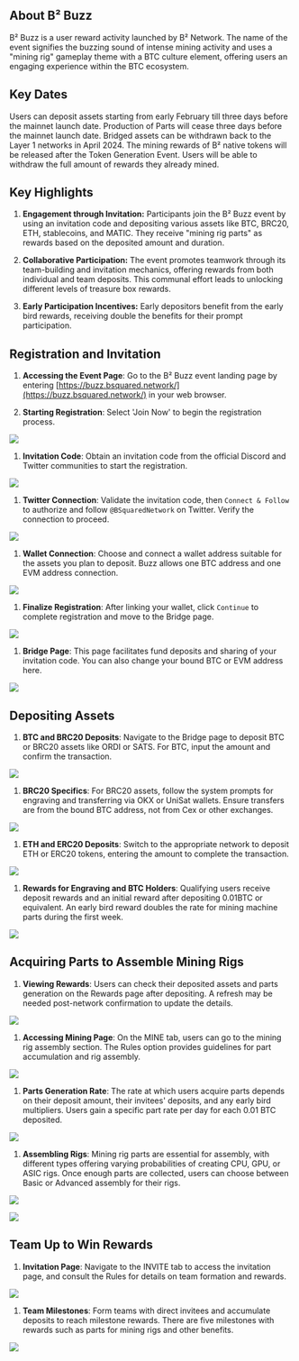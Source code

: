 ## About B² Buzz

B² Buzz is a user reward activity launched by B² Network. The name of the event signifies the buzzing sound of intense mining activity and uses a "mining rig" gameplay theme with a BTC culture element, offering users an engaging experience within the BTC ecosystem.

## Key Dates

Users can deposit assets starting from early February till three days before the mainnet launch date.
Production of Parts will cease three days before the mainnet launch date.
Bridged assets can be withdrawn back to the Layer 1 networks in April 2024.
The mining rewards of B² native tokens will be released after the Token Generation Event. Users will be able to withdraw the full amount of rewards they already mined.

## Key Highlights

1.  **Engagement through Invitation:** Participants join the B² Buzz event by using an invitation code and depositing various assets like BTC, BRC20, ETH, stablecoins, and MATIC. They receive "mining rig parts" as rewards based on the deposited amount and duration.

2.  **Collaborative Participation:** The event promotes teamwork through its team-building and invitation mechanics, offering rewards from both individual and team deposits. This communal effort leads to unlocking different levels of treasure box rewards.

3.  **Early Participation Incentives:** Early depositors benefit from the early bird rewards, receiving double the benefits for their prompt participation.

## Registration and Invitation

1.  **Accessing the Event Page**: Go to the B² Buzz event landing page by entering [https://buzz.bsquared.network/](https://buzz.bsquared.network/) in your web browser.

2.  **Starting Registration**: Select 'Join Now' to begin the registration process.

![](https://quicknode.quicknode-ipfs.com/ipfs/QmSHMq1hXJ3JLcxqiigj7aP8WHKHJU9F8dRe6rSMU98FZd)

1.  **Invitation Code**: Obtain an invitation code from the official Discord and Twitter communities to start the registration.

![](https://quicknode.quicknode-ipfs.com/ipfs/QmVfpXLDtCeZ1KiTxbhXyTAzwA4D1ceWF5FuxKhESWSjCC)

1.  **Twitter Connection**: Validate the invitation code, then `Connect & Follow` to authorize and follow `@BSquaredNetwork` on Twitter. Verify the connection to proceed.

![](https://quicknode.quicknode-ipfs.com/ipfs/QmbjDi43EEtjHDyjSsvX4SGbtsgvbxxbf2giYmWsvXDW2F)

1.  **Wallet Connection**: Choose and connect a wallet address suitable for the assets you plan to deposit. Buzz allows one BTC address and one EVM address connection.

![](https://quicknode.quicknode-ipfs.com/ipfs/Qma4UABApjrj9fjmAAPNDoYouE7VQ1nJjTJngfmWPTLcwt)

1.  **Finalize Registration**: After linking your wallet, click `Continue` to complete registration and move to the Bridge page.

![](https://quicknode.quicknode-ipfs.com/ipfs/QmbjDi43EEtjHDyjSsvX4SGbtsgvbxxbf2giYmWsvXDW2F)

1.  **Bridge Page**: This page facilitates fund deposits and sharing of your invitation code. You can also change your bound BTC or EVM address here.

![](https://quicknode.quicknode-ipfs.com/ipfs/QmSkrn7PJhy9J51zFvAhBUpz4FWxjTSbWNEDkoGfMEgAgL)

## Depositing Assets

1.  **BTC and BRC20 Deposits**: Navigate to the Bridge page to deposit BTC or BRC20 assets like ORDI or SATS. For BTC, input the amount and confirm the transaction.

![](https://quicknode.quicknode-ipfs.com/ipfs/Qmeo3kkJbgryak2yLV9JvD9UFtCDXn8Unqb33Mufc5bFLn)

1.  **BRC20 Specifics**: For BRC20 assets, follow the system prompts for engraving and transferring via OKX or UniSat wallets. Ensure transfers are from the bound BTC address, not from Cex or other exchanges.

![](https://quicknode.quicknode-ipfs.com/ipfs/QmdaYSciGEmq1qmNkBDPHeu6Xwea7omnhoVioQrENJu4FM)

1.  **ETH and ERC20 Deposits**: Switch to the appropriate network to deposit ETH or ERC20 tokens, entering the amount to complete the transaction.

![](https://quicknode.quicknode-ipfs.com/ipfs/QmbiPK8jHLjZAt2He7tPzZgaYcdASb7szgBpwVDKSZwkbR)

1.  **Rewards for Engraving and BTC Holders**: Qualifying users receive deposit rewards and an initial reward after depositing 0.01BTC or equivalent. An early bird reward doubles the rate for mining machine parts during the first week.

![](https://quicknode.quicknode-ipfs.com/ipfs/QmRCb5jtwKPvmVna8fs6zTDtTbqkDybvuiTa1GbVUYU5zq)

## Acquiring Parts to Assemble Mining Rigs

1.  **Viewing Rewards**: Users can check their deposited assets and parts generation on the Rewards page after depositing. A refresh may be needed post-network confirmation to update the details.

![](https://quicknode.quicknode-ipfs.com/ipfs/QmWuGYnrAm9kjWCuHTj6LzEj9yhdYM9d9UB2swx6V7YNuH)

1.  **Accessing Mining Page**: On the MINE tab, users can go to the mining rig assembly section. The Rules option provides guidelines for part accumulation and rig assembly.

![](https://quicknode.quicknode-ipfs.com/ipfs/QmcrAvVTNACwiBWfBMYiyjmZqxCKpfJ7fZmg52m3c99WRz)

1.  **Parts Generation Rate**: The rate at which users acquire parts depends on their deposit amount, their invitees' deposits, and any early bird multipliers. Users gain a specific part rate per day for each 0.01 BTC deposited.

![](https://quicknode.quicknode-ipfs.com/ipfs/QmVQYWbKYBfmF29Fm7jAoK7cQxVGVK13DcBr8uGnyFgR6u)

1.  **Assembling Rigs**: Mining rig parts are essential for assembly, with different types offering varying probabilities of creating CPU, GPU, or ASIC rigs. Once enough parts are collected, users can choose between Basic or Advanced assembly for their rigs.

![](https://quicknode.quicknode-ipfs.com/ipfs/QmcBCdZoksgmw4K82Du85dKavHydPypFJrRqagcQ48G9cN)

![](https://quicknode.quicknode-ipfs.com/ipfs/Qmb8yLvyQSrArqAbJXj8QDzVM69VGb9VLPy3u13fpHWhcZ)

## Team Up to Win Rewards

1.  **Invitation Page**: Navigate to the INVITE tab to access the invitation page, and consult the Rules for details on team formation and rewards.

![](https://quicknode.quicknode-ipfs.com/ipfs/QmPyQjGp2C3c7A3eUhHH2Wzejw5Z9nwQPtLfaaLNCBkxfQ)

1.  **Team Milestones**: Form teams with direct invitees and accumulate deposits to reach milestone rewards. There are five milestones with rewards such as parts for mining rigs and other benefits.

![](https://quicknode.quicknode-ipfs.com/ipfs/QmRidwa1Ud7Z78RRSKt1FpB5EEuJ4ScLUDsy4BFmNyctYj)
